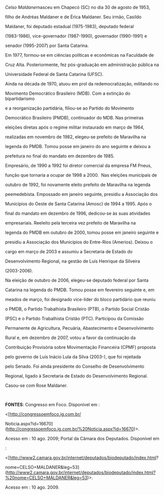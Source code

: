 

 



*Celso Maldaner*nasceu em Chapecó (SC) no dia 30 de agosto de 1953,

filho de Andréas Maldaner e de Érica Maldaner. Seu irmão, Casildo

Maldaner, foi deputado estadual (1975-1983), deputado federal

(1983-1986), vice-governador (1987-1990), governador (1990-1991) e

senador (1995-2007) por Santa Catarina.  



Em 1977, formou-se em ciências políticas e econômicas na Faculdade de

Cruz Alta. Posteriormente, fez pós-graduação em administração pública na

Universidade Federal de Santa Catarina (UFSC).



Ainda na década de 1970, atuou em prol da redemocratização, militando no

Movimento Democrático Brasileiro (MDB). Com a extinção do bipartidarismo

e a reorganização partidária, filiou-se ao Partido do Movimento

Democrático Brasileiro (PMDB), continuador do MDB. Nas primeiras

eleições diretas após o regime militar instaurado em março de 1964,

realizadas em novembro de 1982, elegeu-se prefeito de Maravilha na

legenda do PMDB. Tomou posse em janeiro do ano seguinte e deixou a

prefeitura no final do mandato em dezembro de 1985.



Empresário, de 1990 a 1992 foi diretor comercial da empresa FM Pneus,

função que tornaria a ocupar de 1998 a 2000.  Nas eleições municipais de

outubro de 1992, foi novamente eleito prefeito de Maravilha na legenda

peemedebista. Empossado em janeiro seguinte, presidiu a Associação dos

Municípios do Oeste de Santa Catarina (Amosc) de 1994 a 1995. Após o

final do mandato em dezembro de 1996, dedicou-se às suas atividades

empresariais. Reeleito pela terceira vez prefeito de Maravilha na

legenda do PMDB em outubro de 2000, tomou posse em janeiro seguinte e

presidiu a Associação dos Municípios do Entre-Rios (Amerios). Deixou o

cargo em março de 2003 e assumiu a Secretaria de Estado do

Desenvolvimento Regional, na gestão de Luís Henrique da Silveira

(2003-2006).



Na eleição de outubro de 2006, elegeu-se deputado federal por Santa

Catarina na legenda do PMDB. Tomou posse em fevereiro seguinte e, em

meados de março, foi designado vice-líder do bloco partidário que reuniu

o PMDB, o Partido Trabalhista Brasileiro (PTB), o Partido Social Cristão

(PSC) e o Partido Trabalhista Cristão (PTC). Participou da Comissão

Permanente de Agricultura, Pecuária, Abastecimento e Desenvolvimento

Rural e, em dezembro de 2007, votou a favor da continuação da

Contribuição Provisória sobre Movimentação Financeira (CPMF) proposta

pelo governo de Luís Inácio Lula da Silva (2003-), que foi rejeitada

pelo Senado. Foi ainda presidente do Conselho de Desenvolvimento

Regional, ligado à Secretaria de Estado do Desenvolvimento Regional.



Casou-se com Rose Maldaner.



 



**FONTES**: Congresso em Foco. Disponível em :

\<[http://congressoemfoco.ig.com.br/

Noticia.aspx?id=16670](http://congressoemfoco.ig.com.br/%20Noticia.aspx?id=16670)\>.

Acesso em : 10 ago. 2009; Portal da Câmara dos Deputados. Disponível em

:

\<[http://www2.camara.gov.br/internet/deputados/biodeputado/index.html?

nome=CELSO+MALDANER&leg=53](http://www2.camara.gov.br/internet/deputados/biodeputado/index.html?%20nome=CELSO+MALDANER&leg=53)\>.

Acesso em : 10 ago. 2009.

